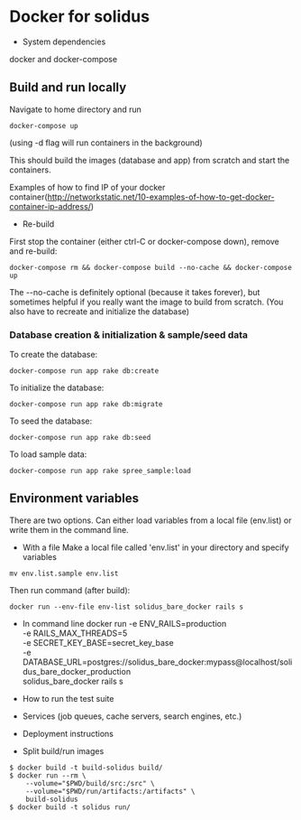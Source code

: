 # Docker for solidus

* System dependencies

docker and docker-compose

## Build and run locally

Navigate to home directory and run
```
docker-compose up
```
(using -d flag will run containers in the background)

This should build the images (database and app) from scratch and start the containers.

Examples of how to find IP of your docker container(http://networkstatic.net/10-examples-of-how-to-get-docker-container-ip-address/)

* Re-build

First stop the container (either ctrl-C or docker-compose down), remove and re-build:
```
docker-compose rm && docker-compose build --no-cache && docker-compose up
```

The --no-cache is definitely optional (because it takes forever), but sometimes helpful if you really want the image to build from scratch. (You also have to recreate and initialize the database)

### Database creation & initialization & sample/seed data

To create the database:
```
docker-compose run app rake db:create
```

To initialize the database:
```
docker-compose run app rake db:migrate
```

To seed the database:
```
docker-compose run app rake db:seed
```

To load sample data:
```
docker-compose run app rake spree_sample:load
```

## Environment variables
There are two options. Can either load variables from a local file (env.list) or write them in the command line.

* With a file
Make a local file called 'env.list' in your directory and specify variables
```
mv env.list.sample env.list
```

Then run command (after build):
```
docker run --env-file env-list solidus_bare_docker rails s
```

* In command line
docker run -e ENV_RAILS=production \
  -e RAILS_MAX_THREADS=5 \
  -e SECRET_KEY_BASE=secret_key_base \
  -e DATABASE_URL=postgres://solidus_bare_docker:mypass@localhost/solidus_bare_docker_production \
  solidus_bare_docker rails s


* How to run the test suite

* Services (job queues, cache servers, search engines, etc.)

* Deployment instructions

* Split build/run images
```
$ docker build -t build-solidus build/
$ docker run --rm \
    --volume="$PWD/build/src:/src" \
    --volume="$PWD/run/artifacts:/artifacts" \
    build-solidus
$ docker build -t solidus run/
```
